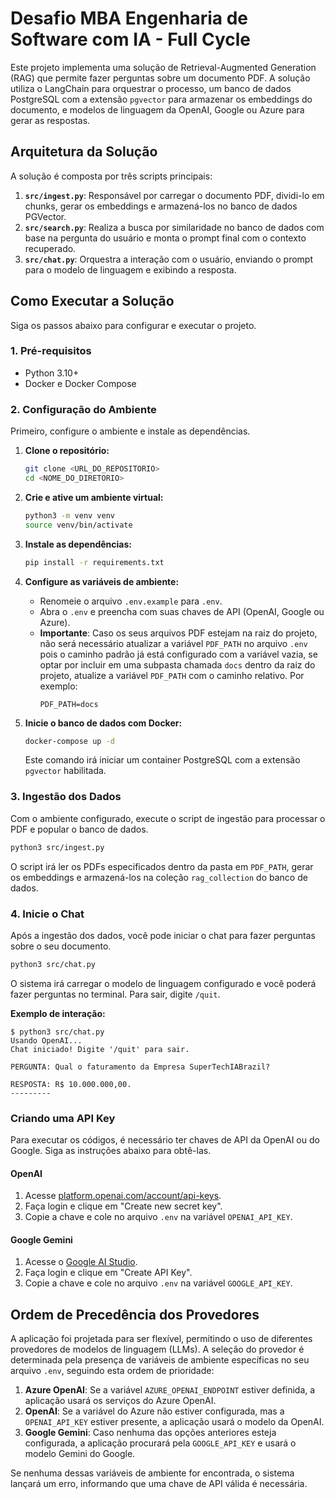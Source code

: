 # Desafio MBA Engenharia de Software com IA - Full Cycle

Este projeto implementa uma solução de Retrieval-Augmented Generation (RAG) que permite fazer perguntas sobre um documento PDF. A solução utiliza o LangChain para orquestrar o processo, um banco de dados PostgreSQL com a extensão `pgvector` para armazenar os embeddings do documento, e modelos de linguagem da OpenAI, Google ou Azure para gerar as respostas.

## Arquitetura da Solução

A solução é composta por três scripts principais:

1.  **`src/ingest.py`**: Responsável por carregar o documento PDF, dividi-lo em chunks, gerar os embeddings e armazená-los no banco de dados PGVector.
2.  **`src/search.py`**: Realiza a busca por similaridade no banco de dados com base na pergunta do usuário e monta o prompt final com o contexto recuperado.
3.  **`src/chat.py`**: Orquestra a interação com o usuário, enviando o prompt para o modelo de linguagem e exibindo a resposta.

## Como Executar a Solução

Siga os passos abaixo para configurar e executar o projeto.

### 1. Pré-requisitos

- Python 3.10+
- Docker e Docker Compose

### 2. Configuração do Ambiente

Primeiro, configure o ambiente e instale as dependências.

1.  **Clone o repositório:**
    ```bash
    git clone <URL_DO_REPOSITORIO>
    cd <NOME_DO_DIRETORIO>
    ```

2.  **Crie e ative um ambiente virtual:**
    ```bash
    python3 -m venv venv
    source venv/bin/activate
    ```

3.  **Instale as dependências:**
    ```bash
    pip install -r requirements.txt
    ```

4.  **Configure as variáveis de ambiente:**
    - Renomeie o arquivo `.env.example` para `.env`.
    - Abra o `.env` e preencha com suas chaves de API (OpenAI, Google ou Azure).
    - **Importante**: Caso os seus arquivos PDF estejam na raiz do projeto, não será necessário atualizar a variável `PDF_PATH` no arquivo `.env` pois o caminho padrão já está configurado com a variável vazia, se optar por incluir em uma subpasta chamada `docs` dentro da raiz do projeto, atualize a variável `PDF_PATH` com o caminho relativo. Por exemplo:
      ```
      PDF_PATH=docs
      ```

5.  **Inicie o banco de dados com Docker:**
    ```bash
    docker-compose up -d
    ```
    Este comando irá iniciar um container PostgreSQL com a extensão `pgvector` habilitada.

### 3. Ingestão dos Dados

Com o ambiente configurado, execute o script de ingestão para processar o PDF e popular o banco de dados.

```bash
python3 src/ingest.py
```

O script irá ler os PDFs especificados dentro da pasta em `PDF_PATH`, gerar os embeddings e armazená-los na coleção `rag_collection` do banco de dados.

### 4. Inicie o Chat

Após a ingestão dos dados, você pode iniciar o chat para fazer perguntas sobre o seu documento.

```bash
python3 src/chat.py
```

O sistema irá carregar o modelo de linguagem configurado e você poderá fazer perguntas no terminal. Para sair, digite `/quit`.

**Exemplo de interação:**
```
$ python3 src/chat.py
Usando OpenAI...
Chat iniciado! Digite '/quit' para sair.

PERGUNTA: Qual o faturamento da Empresa SuperTechIABrazil?

RESPOSTA: R$ 10.000.000,00.
---------
```

### Criando uma API Key

Para executar os códigos, é necessário ter chaves de API da OpenAI ou do Google. Siga as instruções abaixo para obtê-las.

#### OpenAI

1.  Acesse [platform.openai.com/account/api-keys](https://platform.openai.com/account/api-keys).
2.  Faça login e clique em "Create new secret key".
3.  Copie a chave e cole no arquivo `.env` na variável `OPENAI_API_KEY`.

#### Google Gemini

1.  Acesse o [Google AI Studio](https://ai.google.dev/gemini-api/docs/api-key?hl=pt-BR).
2.  Faça login e clique em "Create API Key".
3.  Copie a chave e cole no arquivo `.env` na variável `GOOGLE_API_KEY`.

## Ordem de Precedência dos Provedores

A aplicação foi projetada para ser flexível, permitindo o uso de diferentes provedores de modelos de linguagem (LLMs). A seleção do provedor é determinada pela presença de variáveis de ambiente específicas no seu arquivo `.env`, seguindo esta ordem de prioridade:

1.  **Azure OpenAI**: Se a variável `AZURE_OPENAI_ENDPOINT` estiver definida, a aplicação usará os serviços do Azure OpenAI.
2.  **OpenAI**: Se a variável do Azure não estiver configurada, mas a `OPENAI_API_KEY` estiver presente, a aplicação usará o modelo da OpenAI.
3.  **Google Gemini**: Caso nenhuma das opções anteriores esteja configurada, a aplicação procurará pela `GOOGLE_API_KEY` e usará o modelo Gemini do Google.

Se nenhuma dessas variáveis de ambiente for encontrada, o sistema lançará um erro, informando que uma chave de API válida é necessária.
